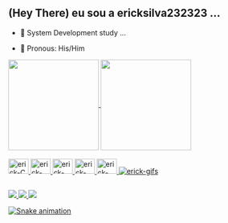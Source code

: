 ## (Hey There) eu sou a ericksilva232323 ...

- 🧠 System Development study ...

- 👻 Pronous: His/Him

<div>
  <a href="https://github.com/ericksilva232323/github-readme-stats">
<img height="180em" align="center" src="https://github-readme-stats.vercel.app/api?username=ericksilva232323&show_icons=true&theme=synthwave&include_all_commits=true&count_private=true" />
<img height="180em" align="center" src="https://github-readme-stats.vercel.app/api/top-langs?username=ericksilva232323&layout=compact&langs_count=16&theme=synthwave" />
</div>
<div style="display: inline block"></br>
  <img aling="center" alt="erick-C" height="30" width="40" src="https://cdn.jsdelivr.net/gh/devicons/devicon/icons/c/c-original.svg" />
  <img aling="center" alt="erick-CSS" height="30" width="40" src="https://cdn.jsdelivr.net/gh/devicons/devicon/icons/css3/css3-original-wordmark.svg" />
  <img aling="center" alt="erick-HTML" height="30" width="40" src="https://cdn.jsdelivr.net/gh/devicons/devicon/icons/html5/html5-original-wordmark.svg" />
  <img aling="center" alt="erick-LINUX" height="30" width="40" src="https://cdn.jsdelivr.net/gh/devicons/devicon/icons/linux/linux-original.svg" />
  <img aling="center" alt="erick-JAVA" height="30" width="40" src="https://cdn.jsdelivr.net/gh/devicons/devicon/icons/java/java-original-wordmark.svg" />
  <img aling="right" alt="erick-gifs" src="https://i.gifer.com/DgJM.gif">
  
  ##

 <div>
    <a href - "erick14silva14@gmail.com"><img src=https://img.shields.io/badge/Gmail-D14836?style=for-the-badge&logo=gmail&logoColor=white>
    <a href - "https://discord.gg/e_r_c_k><img src=https://img.shields.io/badge/Discord-7289DA?style=for-the-badge&logo=discord&logoColor=white>
    <a href - "https://www.linkedin.com/erick-silva><img src=https://img.shields.io/badge/LinkedIn-0077B5?style=for-the-badge&logo=linkedin&logoColor=white>
 </div> 

![Snake animation](https://github.com/ericksilva232323/ericksilva232323/blob/output/github-contribution-grid-snake.svg)

